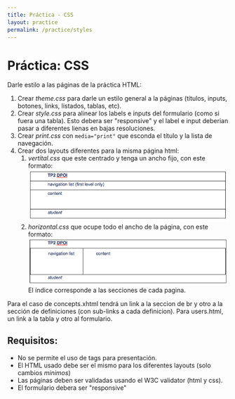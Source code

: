 ```yaml
---
title: Práctica - CSS
layout: practice
permalink: /practice/styles
---
```


# Práctica: CSS

Darle estilo a las páginas de la práctica HTML:

1. Crear *theme.css* para darle un estilo general a la páginas (títulos, inputs, botones, links, listados, tablas, etc).
2. Crear *style.css* para alinear los labels e inputs del formulario (como si fuera una tabla). Esto debera ser "responsive" y el label e input deberian pasar a diferentes lienas en bajas resoluciones. 
3. Crear *print.css* con `media="print"` que esconda el título y la lista de navegación.
4. Crear dos layouts diferentes para la misma página html:
   1. *vertital.css* que este centrado y tenga un ancho fijo, con este formato: ![](../4-styles/tp-horizontal.png)
   2. *horizontal.css* que ocupe todo el ancho de la página, con este formato: ![](../4-styles/tp-vertical.png)
El índice corresponde a las secciones de cada pagina. 

Para el caso de concepts.xhtml tendrá un link a la seccion de br y otro a la sección de definiciones (con sub-links a cada definicion).
Para users.html, un link a la tabla y otro al formulario.

## Requisitos:
- No se permite el uso de tags para presentación.
- El HTML usado debe ser el mismo para los diferentes layouts (solo cambios *minimos*)
- Las páginas deben ser validadas usando el W3C validator (html y css).
- El formulario debera ser "responsive"
 
